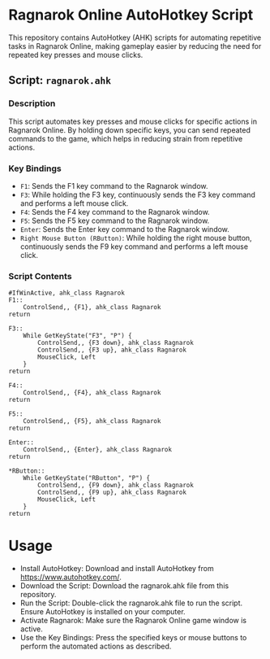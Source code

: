 # Ragnarok Online AutoHotkey Script

This repository contains AutoHotkey (AHK) scripts for automating repetitive tasks in Ragnarok Online, making gameplay easier by reducing the need for repeated key presses and mouse clicks.

## Script: `ragnarok.ahk`

### Description

This script automates key presses and mouse clicks for specific actions in Ragnarok Online. By holding down specific keys, you can send repeated commands to the game, which helps in reducing strain from repetitive actions.

### Key Bindings

- `F1`: Sends the F1 key command to the Ragnarok window.
- `F3`: While holding the F3 key, continuously sends the F3 key command and performs a left mouse click.
- `F4`: Sends the F4 key command to the Ragnarok window.
- `F5`: Sends the F5 key command to the Ragnarok window.
- `Enter`: Sends the Enter key command to the Ragnarok window.
- `Right Mouse Button (RButton)`: While holding the right mouse button, continuously sends the F9 key command and performs a left mouse click.

### Script Contents

```ahk
#IfWinActive, ahk_class Ragnarok
F1::
    ControlSend,, {F1}, ahk_class Ragnarok
return

F3::
    While GetKeyState("F3", "P") {
        ControlSend,, {F3 down}, ahk_class Ragnarok
        ControlSend,, {F3 up}, ahk_class Ragnarok
        MouseClick, Left
    }
return

F4::
    ControlSend,, {F4}, ahk_class Ragnarok
return

F5::
    ControlSend,, {F5}, ahk_class Ragnarok
return

Enter::
    ControlSend,, {Enter}, ahk_class Ragnarok
return

*RButton::
    While GetKeyState("RButton", "P") {
        ControlSend,, {F9 down}, ahk_class Ragnarok
        ControlSend,, {F9 up}, ahk_class Ragnarok
        MouseClick, Left
    }
return
```
# Usage

- Install AutoHotkey: Download and install AutoHotkey from https://www.autohotkey.com/.
- Download the Script: Download the ragnarok.ahk file from this repository.
- Run the Script: Double-click the ragnarok.ahk file to run the script. Ensure AutoHotkey is installed on your computer.
- Activate Ragnarok: Make sure the Ragnarok Online game window is active.
- Use the Key Bindings: Press the specified keys or mouse buttons to perform the automated actions as described.
